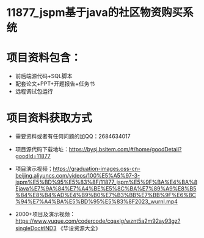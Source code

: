  #  11877_jspm基于java的社区物资购买系统
    
 
 # 项目资料包含：
 * 前后端源代码+SQL脚本
 * 配套论文+PPT+开题报告+任务书
 * 远程调试包运行

 # 项目资料获取方式
 * 需要资料或者有任何问题的加QQ：2684634017

 * 项目源代码下载地址：https://bysj.bsitem.com/#/home/goodDetail?goodId=11877
 
 
 * 项目演示视频；https://graduation-images.oss-cn-beijing.aliyuncs.com/videos/100%E5%A5%97-3-jspm%E5%BD%95%E5%83%8F/11877_jspm%E5%9F%BA%E4%BA%8Ejava%E7%9A%84%E7%A4%BE%E5%8C%BA%E7%89%A9%E8%B5%84%E8%B4%AD%E4%B9%B0%E7%B3%BB%E7%BB%9F%E6%BC%94%E7%A4%BA%E5%BD%95%E5%83%8F2023_wurnl.mp4
 

 * 2000+项目及演示视频：https://www.yuque.com/codercode/cqaxlg/wznt5a2m92ay93gz?singleDoc#lND3 《毕设资源大全》


 

